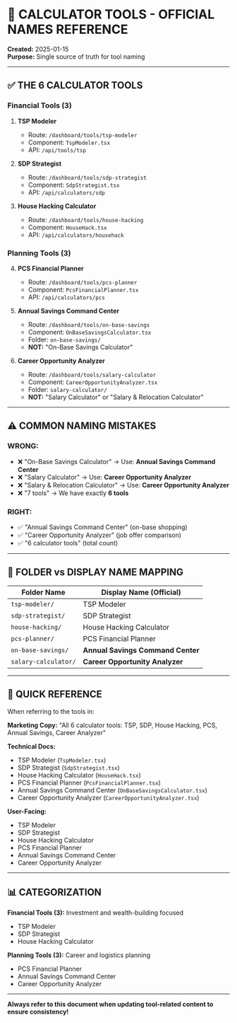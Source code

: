 # 🧮 CALCULATOR TOOLS - OFFICIAL NAMES REFERENCE

**Created:** 2025-01-15  
**Purpose:** Single source of truth for tool naming

---

## ✅ **THE 6 CALCULATOR TOOLS**

### **Financial Tools (3)**

1. **TSP Modeler**
   - Route: `/dashboard/tools/tsp-modeler`
   - Component: `TspModeler.tsx`
   - API: `/api/tools/tsp`

2. **SDP Strategist**
   - Route: `/dashboard/tools/sdp-strategist`
   - Component: `SdpStrategist.tsx`
   - API: `/api/calculators/sdp`

3. **House Hacking Calculator**
   - Route: `/dashboard/tools/house-hacking`
   - Component: `HouseHack.tsx`
   - API: `/api/calculators/househack`

### **Planning Tools (3)**

4. **PCS Financial Planner**
   - Route: `/dashboard/tools/pcs-planner`
   - Component: `PcsFinancialPlanner.tsx`
   - API: `/api/calculators/pcs`

5. **Annual Savings Command Center**
   - Route: `/dashboard/tools/on-base-savings`
   - Component: `OnBaseSavingsCalculator.tsx`
   - Folder: `on-base-savings/`
   - **NOT:** "On-Base Savings Calculator"

6. **Career Opportunity Analyzer**
   - Route: `/dashboard/tools/salary-calculator`
   - Component: `CareerOpportunityAnalyzer.tsx`
   - Folder: `salary-calculator/`
   - **NOT:** "Salary Calculator" or "Salary & Relocation Calculator"

---

## ⚠️ **COMMON NAMING MISTAKES**

### **WRONG:**
- ❌ "On-Base Savings Calculator" → Use: **Annual Savings Command Center**
- ❌ "Salary Calculator" → Use: **Career Opportunity Analyzer**
- ❌ "Salary & Relocation Calculator" → Use: **Career Opportunity Analyzer**
- ❌ "7 tools" → We have exactly **6 tools**

### **RIGHT:**
- ✅ "Annual Savings Command Center" (on-base shopping)
- ✅ "Career Opportunity Analyzer" (job offer comparison)
- ✅ "6 calculator tools" (total count)

---

## 📁 **FOLDER vs DISPLAY NAME MAPPING**

| Folder Name | Display Name (Official) |
|-------------|------------------------|
| `tsp-modeler/` | TSP Modeler |
| `sdp-strategist/` | SDP Strategist |
| `house-hacking/` | House Hacking Calculator |
| `pcs-planner/` | PCS Financial Planner |
| `on-base-savings/` | **Annual Savings Command Center** |
| `salary-calculator/` | **Career Opportunity Analyzer** |

---

## 🎯 **QUICK REFERENCE**

When referring to the tools in:

**Marketing Copy:**
"All 6 calculator tools: TSP, SDP, House Hacking, PCS, Annual Savings, Career Analyzer"

**Technical Docs:**
- TSP Modeler (`TspModeler.tsx`)
- SDP Strategist (`SdpStrategist.tsx`)
- House Hacking Calculator (`HouseHack.tsx`)
- PCS Financial Planner (`PcsFinancialPlanner.tsx`)
- Annual Savings Command Center (`OnBaseSavingsCalculator.tsx`)
- Career Opportunity Analyzer (`CareerOpportunityAnalyzer.tsx`)

**User-Facing:**
- TSP Modeler
- SDP Strategist
- House Hacking Calculator
- PCS Financial Planner
- Annual Savings Command Center
- Career Opportunity Analyzer

---

## 📊 **CATEGORIZATION**

**Financial Tools (3):**
Investment and wealth-building focused
- TSP Modeler
- SDP Strategist
- House Hacking Calculator

**Planning Tools (3):**
Career and logistics planning
- PCS Financial Planner
- Annual Savings Command Center
- Career Opportunity Analyzer

---

**Always refer to this document when updating tool-related content to ensure consistency!**

